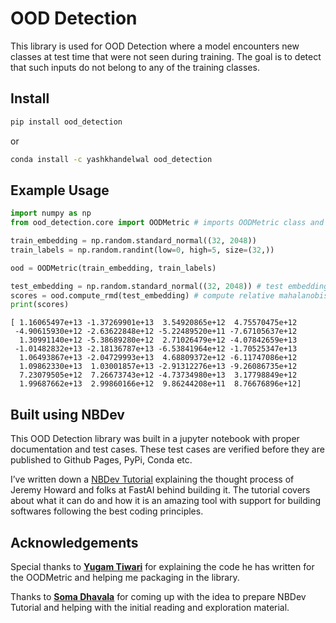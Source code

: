 OOD Detection
================

<!-- WARNING: THIS FILE WAS AUTOGENERATED! DO NOT EDIT! -->

This library is used for OOD Detection where a model encounters new
classes at test time that were not seen during training. The goal is to
detect that such inputs do not belong to any of the training classes.

## Install

``` sh
pip install ood_detection
```

or

``` sh
conda install -c yashkhandelwal ood_detection
```

## Example Usage

``` python
import numpy as np
from ood_detection.core import OODMetric # imports OODMetric class and other utility functions
```

``` python
train_embedding = np.random.standard_normal((32, 2048))
train_labels = np.random.randint(low=0, high=5, size=(32,))
```

``` python
ood = OODMetric(train_embedding, train_labels)
```

``` python
test_embedding = np.random.standard_normal((32, 2048)) # test embedding from same distribution
scores = ood.compute_rmd(test_embedding) # compute relative mahalanobis distance
print(scores)
```

    [ 1.16065497e+13 -1.37269901e+13  3.54920865e+12  4.75570475e+12
     -4.90615930e+12 -2.63622848e+12 -5.22489520e+11 -7.67105637e+12
      1.30991140e+12 -5.38689280e+12  2.71026479e+12 -4.07842659e+13
     -1.01482832e+13 -2.18136787e+13 -6.53841964e+12 -1.70525347e+13
      1.06493867e+13 -2.04729993e+13  4.68809372e+12 -6.11747086e+12
      1.09862330e+13  1.03001857e+13 -2.91312276e+13 -9.26086735e+12
      7.23079505e+12  7.26673743e+12 -4.73734980e+13  3.17798849e+12
      1.99687662e+13  2.99860166e+12  9.86244208e+11  8.76676896e+12]

## Built using NBDev

This OOD Detection library was built in a jupyter notebook with proper
documentation and test cases. These test cases are verified before they
are published to Github Pages, PyPi, Conda etc.

I’ve written down a [NBDev
Tutorial](https://yashwiai.github.io/ood_detection/tutorial.html)
explaining the thought process of Jeremy Howard and folks at FastAI
behind building it. The tutorial covers about what it can do and how it
is an amazing tool with support for building softwares following the
best coding principles.

## Acknowledgements

Special thanks to **[Yugam
Tiwari](https://www.linkedin.com/in/tiwari-yugam)** for explaining the
code he has written for the OODMetric and helping me packaging in the
library.

Thanks to **[Soma Dhavala](https://in.linkedin.com/in/somasdhavala)**
for coming up with the idea to prepare NBDev Tutorial and helping with
the initial reading and exploration material.
